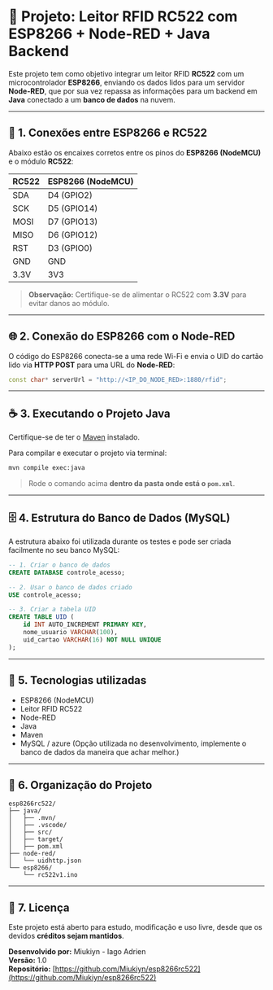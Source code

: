 
# 📡 Projeto: Leitor RFID RC522 com ESP8266 + Node-RED + Java Backend

Este projeto tem como objetivo integrar um leitor RFID **RC522** com um microcontrolador **ESP8266**, enviando os dados lidos para um servidor **Node-RED**, que por sua vez repassa as informações para um backend em **Java** conectado a um **banco de dados** na nuvem.

---

## 🔧 1. Conexões entre ESP8266 e RC522

Abaixo estão os encaixes corretos entre os pinos do **ESP8266 (NodeMCU)** e o módulo **RC522**:

| RC522 | ESP8266 (NodeMCU) |
|-------|--------------------|
| SDA   | D4 (GPIO2)         |
| SCK   | D5 (GPIO14)        |
| MOSI  | D7 (GPIO13)        |
| MISO  | D6 (GPIO12)        |
| RST   | D3 (GPIO0)         |
| GND   | GND                |
| 3.3V  | 3V3                |

> **Observação:** Certifique-se de alimentar o RC522 com **3.3V** para evitar danos ao módulo.

---

## 🌐 2. Conexão do ESP8266 com o Node-RED

O código do ESP8266 conecta-se a uma rede Wi-Fi e envia o UID do cartão lido via **HTTP POST** para uma URL do **Node-RED**:

```cpp
const char* serverUrl = "http://<IP_DO_NODE_RED>:1880/rfid";
```



---

## ☕ 3. Executando o Projeto Java

Certifique-se de ter o [Maven](https://maven.apache.org/) instalado.

Para compilar e executar o projeto via terminal:

```bash
mvn compile exec:java
```

> Rode o comando acima **dentro da pasta onde está o `pom.xml`**.

---

## 🗄️ 4. Estrutura do Banco de Dados (MySQL)

A estrutura abaixo foi utilizada durante os testes e pode ser criada facilmente no seu banco MySQL:

```sql
-- 1. Criar o banco de dados
CREATE DATABASE controle_acesso;

-- 2. Usar o banco de dados criado
USE controle_acesso;

-- 3. Criar a tabela UID
CREATE TABLE UID (
    id INT AUTO_INCREMENT PRIMARY KEY,
    nome_usuario VARCHAR(100),
    uid_cartao VARCHAR(16) NOT NULL UNIQUE
);
```

---

## 📝 5. Tecnologias utilizadas

- ESP8266 (NodeMCU)
- Leitor RFID RC522
- Node-RED
- Java 
- Maven
- MySQL / azure (Opção utilizada no desenvolvimento, implemente o banco de dados da maneira que achar melhor.)

---

## 📂 6. Organização do Projeto

```
esp8266rc522/
├── java/
│   ├── .mvn/
│   ├── .vscode/
│   ├── src/
│   ├── target/
│   ├── pom.xml
├── node-red/
│   └── uidhttp.json
└── esp8266/
    └── rc522v1.ino
```

---

## 📄 7. Licença

Este projeto está aberto para estudo, modificação e uso livre, desde que os devidos **créditos sejam mantidos**.

**Desenvolvido por:** Miukiyn - Iago Adrien  
**Versão:** 1.0  
**Repositório:** [https://github.com/Miukiyn/esp8266rc522](https://github.com/Miukiyn/esp8266rc522)
